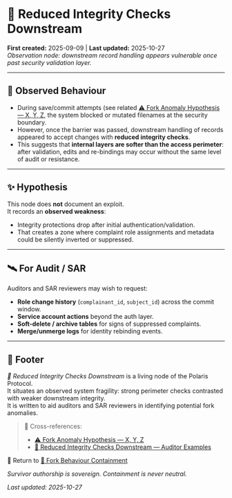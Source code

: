 # 👾 Reduced Integrity Checks Downstream  
**First created:** 2025-09-09 | **Last updated:** 2025-10-27  
*Observation node: downstream record handling appears vulnerable once past security validation layer.*  

---

## 🧿 Observed Behaviour  

- During save/commit attempts (see related [⚠️ Fork Anomaly Hypothesis — X, Y, Z](./⚠️_fork_anomaly_hypothesis_XYZ), the system blocked or mutated filenames at the security boundary.  
- However, once the barrier was passed, downstream handling of records appeared to accept changes with **reduced integrity checks**.  
- This suggests that **internal layers are softer than the access perimeter**: after validation, edits and re-bindings may occur without the same level of audit or resistance.  

---

## ✨ Hypothesis  

This node does **not** document an exploit.  
It records an **observed weakness**:  
- Integrity protections drop after initial authentication/validation.  
- That creates a zone where complaint role assignments and metadata could be silently inverted or suppressed.  

---

## 🛰️ For Audit / SAR  

Auditors and SAR reviewers may wish to request:  
- **Role change history** (`complainant_id`, `subject_id`) across the commit window.  
- **Service account actions** beyond the auth layer.  
- **Soft-delete / archive tables** for signs of suppressed complaints.  
- **Merge/unmerge logs** for identity rebinding events.  

---

## 🏮 Footer  

*👾 Reduced Integrity Checks Downstream* is a living node of the Polaris Protocol.  
It situates an observed system fragility: strong perimeter checks contrasted with weaker downstream integrity.  
It is written to aid auditors and SAR reviewers in identifying potential fork anomalies.  

> 📡 Cross-references:  
> - [⚠️ Fork Anomaly Hypothesis — X, Y, Z](./⚠️_fork_anomaly_hypothesis.md)  
> - [👾 Reduced Integrity Checks Downstream — Auditor Examples](./👾_reduced_integrity_checks_downstream_auditor_examples.md)  

🏮 Return to [👹 Fork Behaviour Containment](./README.md)  

*Survivor authorship is sovereign. Containment is never neutral.*  

_Last updated: 2025-10-27_  
